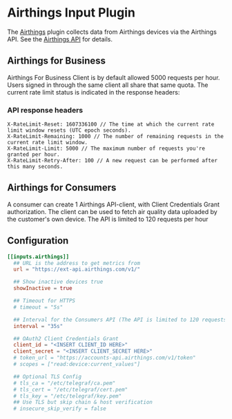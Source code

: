 # Airthings Input Plugin

The [Airthings](https://www.airthings.com) plugin collects data from Airthings devices via the Airthings API.
See the [Airthings API](https://developer.airthings.com/docs/api-getting-started/index.html) for details.

## Airthings for Business
Airthings For Business Client is by default allowed 5000 requests per hour.
Users signed in through the same client all share that same quota. 
The current rate limit status is indicated in the response headers:

### API response headers
```shell
X-RateLimit-Reset: 1607336100 // The time at which the current rate limit window resets (UTC epoch seconds).
X-RateLimit-Remaining: 1000 // The number of remaining requests in the current rate limit window.
X-RateLimit-Limit: 5000 // The maximum number of requests you're granted per hour.
X-RateLimit-Retry-After: 100 // A new request can be performed after this many seconds.
```

## Airthings for Consumers
A consumer can create 1 Airthings API-client, with Client Credentials Grant authorization. 
The client can be used to fetch air quality data uploaded by the customer's own device. 
The API is limited to 120 requests per hour


## Configuration

```toml
[[inputs.airthings]]
  ## URL is the address to get metrics from
  url = "https://ext-api.airthings.com/v1/"

  ## Show inactive devices true
  showInactive = true

  ## Timeout for HTTPS
  # timeout = "5s"

  ## Interval for the Consumers API (The API is limited to 120 requests per hour)
  interval = "35s"

  ## OAuth2 Client Credentials Grant
  client_id = "<INSERT CLIENT_ID HERE>"
  client_secret = "<INSERT CLIENT_SECRET HERE>"
  # token_url = "https://accounts-api.airthings.com/v1/token"
  # scopes = ["read:device:current_values"] 

  ## Optional TLS Config
  # tls_ca = "/etc/telegraf/ca.pem"
  # tls_cert = "/etc/telegraf/cert.pem"
  # tls_key = "/etc/telegraf/key.pem"
  ## Use TLS but skip chain & host verification
  # insecure_skip_verify = false
```
